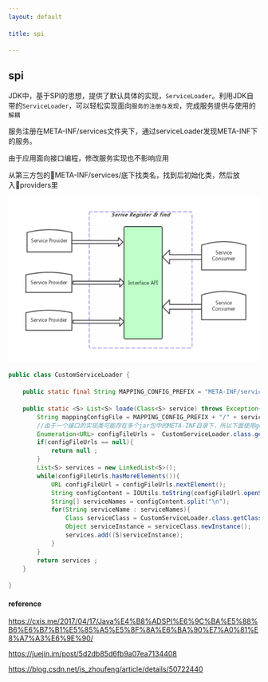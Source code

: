 ```yaml
---
layout: default

title: spi

---
```


## spi

JDK中，基于SPI的思想，提供了默认具体的实现，`ServiceLoader`。利用JDK自带的`ServiceLoader`，可以轻松实现面向`服务的注册与发现`，完成服务提供与使用的`解耦`

服务注册在META-INF/services文件夹下，通过serviceLoader发现META-INF下的服务。

由于应用面向接口编程，修改服务实现也不影响应用

从第三方包的META-INF/services/底下找类名，找到后初始化类，然后放入providers里

![image-20191203140311725](https://github.com/garydai/garydai.github.com/raw/master/_posts/pic/image-20191203140311725.png)





```java
public class CustomServiceLoader {

    public static final String MAPPING_CONFIG_PREFIX = "META-INF/services";

    public static <S> List<S> loade(Class<S> service) throws Exception{
        String mappingConfigFile = MAPPING_CONFIG_PREFIX + "/" + service.getName() ;
        //由于一个接口的实现类可能存在多个jar包中的META-INF目录下，所以下面使用getResources返回一个URL数组
        Enumeration<URL> configFileUrls =  CustomServiceLoader.class.getClassLoader().getResources(mappingConfigFile);
        if(configFileUrls == null){
            return null ;
        }
        List<S> services = new LinkedList<S>();
        while(configFileUrls.hasMoreElements()){
            URL configFileUrl = configFileUrls.nextElement();
            String configContent = IOUtils.toString(configFileUrl.openStream());
            String[] serviceNames = configContent.split("\n");
            for(String serviceName : serviceNames){
                Class serviceClass = CustomServiceLoader.class.getClassLoader().loadClass(serviceName);
                Object serviceInstance = serviceClass.newInstance();
                services.add((S)serviceInstance);
            }
        }
        return services ;
    }

}
```





#### reference

https://cxis.me/2017/04/17/Java%E4%B8%ADSPI%E6%9C%BA%E5%88%B6%E6%B7%B1%E5%85%A5%E5%8F%8A%E6%BA%90%E7%A0%81%E8%A7%A3%E6%9E%90/

https://juejin.im/post/5d2db85d6fb9a07ea7134408

https://blog.csdn.net/is_zhoufeng/article/details/50722440